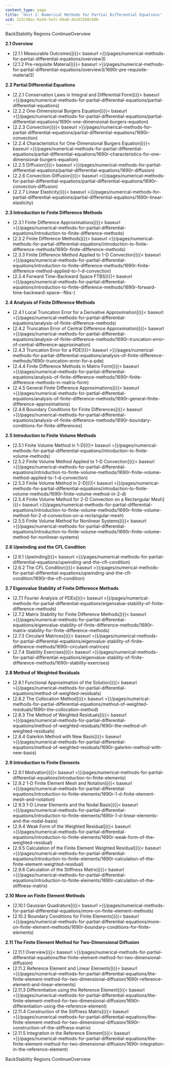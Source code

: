 ```yaml
---
content_type: page
title: 'Unit 2: Numerical Methods for Partial Differential Equations'
uid: 125c58ac-6a34-5a7c-bba8-de2d3160cb8b
---
```


BackStability Regions ContinueOverview

**2.1 Overview**

*   [2.1.1 Measurable Outcomes]({{< baseurl >}}/pages/numerical-methods-for-partial-differential-equations/overview3)
*   [2.1.2 Pre-requisite Material]({{< baseurl >}}/pages/numerical-methods-for-partial-differential-equations/overview3/1690r-pre-requisite-material3)

**2.2 Partial Differential Equations**

*   [2.2.1 Conservation Laws in Integral and Differential Form]({{< baseurl >}}/pages/numerical-methods-for-partial-differential-equations/partial-differential-equations)
*   [2.2.2 One-Dimensional Burgers Equation]({{< baseurl >}}/pages/numerical-methods-for-partial-differential-equations/partial-differential-equations/1690r-one-dimensional-burgers-equation)
*   [2.2.3 Convection]({{< baseurl >}}/pages/numerical-methods-for-partial-differential-equations/partial-differential-equations/1690r-convection)
*   [2.2.4 Characteristics for One-Dimensional Burgers Equation]({{< baseurl >}}/pages/numerical-methods-for-partial-differential-equations/partial-differential-equations/1690r-characteristics-for-one-dimensional-burgers-equation)
*   [2.2.5 Diffusion]({{< baseurl >}}/pages/numerical-methods-for-partial-differential-equations/partial-differential-equations/1690r-diffusion)
*   [2.2.6 Convection-Diffusion]({{< baseurl >}}/pages/numerical-methods-for-partial-differential-equations/partial-differential-equations/1690r-convection-diffusion)
*   [2.2.7 Linear Elasticity]({{< baseurl >}}/pages/numerical-methods-for-partial-differential-equations/partial-differential-equations/1690r-linear-elasticity)

**2.3 Introduction to Finite Difference Methods**

*   [2.3.1 Finite Difference Approximations]({{< baseurl >}}/pages/numerical-methods-for-partial-differential-equations/introduction-to-finite-difference-methods)
*   [2.3.2 Finite Difference Methods]({{< baseurl >}}/pages/numerical-methods-for-partial-differential-equations/introduction-to-finite-difference-methods/1690r-finite-difference-methods)
*   [2.3.3 Finite Difference Method Applied to 1-D Convection]({{< baseurl >}}/pages/numerical-methods-for-partial-differential-equations/introduction-to-finite-difference-methods/1690r-finite-difference-method-applied-to-1-d-convection)
*   [2.3.4 Forward Time-Backward Space FTBS]({{< baseurl >}}/pages/numerical-methods-for-partial-differential-equations/introduction-to-finite-difference-methods/1690r-forward-time-backward-space--ftbs-)

**2.4 Analysis of Finite Difference Methods**

*   [2.4.1 Local Truncation Error for a Derivative Approximation]({{< baseurl >}}/pages/numerical-methods-for-partial-differential-equations/analysis-of-finite-difference-methods)
*   [2.4.2 Truncation Error of Central Difference Approximation]({{< baseurl >}}/pages/numerical-methods-for-partial-differential-equations/analysis-of-finite-difference-methods/1690r-truncation-error-of-central-difference-approximation)
*   [2.4.3 Truncation Error for a PDE]({{< baseurl >}}/pages/numerical-methods-for-partial-differential-equations/analysis-of-finite-difference-methods/1690r-truncation-error-for-a-pde)
*   [2.4.4 Finite Difference Methods in Matrix Form]({{< baseurl >}}/pages/numerical-methods-for-partial-differential-equations/analysis-of-finite-difference-methods/1690r-finite-difference-methods-in-matrix-form)
*   [2.4.5 General Finite Difference Approximations]({{< baseurl >}}/pages/numerical-methods-for-partial-differential-equations/analysis-of-finite-difference-methods/1690r-general-finite-difference-approximations)
*   [2.4.6 Boundary Conditions for Finite Differences]({{< baseurl >}}/pages/numerical-methods-for-partial-differential-equations/analysis-of-finite-difference-methods/1690r-boundary-conditions-for-finite-differences)

**2.5 Introduction to Finite Volume Methods**

*   [2.5.1 Finite Volume Method in 1-D]({{< baseurl >}}/pages/numerical-methods-for-partial-differential-equations/introduction-to-finite-volume-methods)
*   [2.5.2 Finite Volume Method Applied to 1-D Convection]({{< baseurl >}}/pages/numerical-methods-for-partial-differential-equations/introduction-to-finite-volume-methods/1690r-finite-volume-method-applied-to-1-d-convection)
*   [2.5.3 Finite Volume Method in 2-D]({{< baseurl >}}/pages/numerical-methods-for-partial-differential-equations/introduction-to-finite-volume-methods/1690r-finite-volume-method-in-2-d)
*   [2.5.4 Finite Volume Method for 2-D Convection on a Rectangular Mesh]({{< baseurl >}}/pages/numerical-methods-for-partial-differential-equations/introduction-to-finite-volume-methods/1690r-finite-volume-method-for-2-d-convection-on-a-rectangular-mesh)
*   [2.5.5 Finite Volume Method for Nonlinear Systems]({{< baseurl >}}/pages/numerical-methods-for-partial-differential-equations/introduction-to-finite-volume-methods/1690r-finite-volume-method-for-nonlinear-systems)

**2.6 Upwinding and the CFL Condition**

*   [2.6.1 Upwinding]({{< baseurl >}}/pages/numerical-methods-for-partial-differential-equations/upwinding-and-the-cfl-condition)
*   [2.6.2 The CFL Condition]({{< baseurl >}}/pages/numerical-methods-for-partial-differential-equations/upwinding-and-the-cfl-condition/1690r-the-cfl-condition)

**2.7 Eigenvalue Stability of Finite Difference Methods**

*   [2.7.1 Fourier Analysis of PDEs]({{< baseurl >}}/pages/numerical-methods-for-partial-differential-equations/eigenvalue-stability-of-finite-difference-methods)
*   [2.7.2 Matrix Stability for Finite Difference Methods]({{< baseurl >}}/pages/numerical-methods-for-partial-differential-equations/eigenvalue-stability-of-finite-difference-methods/1690r-matrix-stability-for-finite-difference-methods)
*   [2.7.3 Circulant Matrices]({{< baseurl >}}/pages/numerical-methods-for-partial-differential-equations/eigenvalue-stability-of-finite-difference-methods/1690r-circulant-matrices)
*   [2.7.4 Stability Exercises]({{< baseurl >}}/pages/numerical-methods-for-partial-differential-equations/eigenvalue-stability-of-finite-difference-methods/1690r-stability-exercises)

**2.8 Method of Weighted Residuals**

*   [2.8.1 Functional Approximation of the Solution]({{< baseurl >}}/pages/numerical-methods-for-partial-differential-equations/method-of-weighted-residuals)
*   [2.8.2 The Collocation Method]({{< baseurl >}}/pages/numerical-methods-for-partial-differential-equations/method-of-weighted-residuals/1690r-the-collocation-method)
*   [2.8.3 The Method of Weighted Residuals]({{< baseurl >}}/pages/numerical-methods-for-partial-differential-equations/method-of-weighted-residuals/1690r-the-method-of-weighted-residuals)
*   [2.8.4 Galerkin Method with New Basis]({{< baseurl >}}/pages/numerical-methods-for-partial-differential-equations/method-of-weighted-residuals/1690r-galerkin-method-with-new-basis)

**2.9 Introduction to Finite Elements**

*   [2.9.1 Motivation]({{< baseurl >}}/pages/numerical-methods-for-partial-differential-equations/introduction-to-finite-elements)
*   [2.9.2 1-D Finite Element Mesh and Notation]({{< baseurl >}}/pages/numerical-methods-for-partial-differential-equations/introduction-to-finite-elements/1690r-1-d-finite-element-mesh-and-notation)
*   [2.9.3 1-D Linear Elements and the Nodal Basis]({{< baseurl >}}/pages/numerical-methods-for-partial-differential-equations/introduction-to-finite-elements/1690r-1-d-linear-elements-and-the-nodal-basis)
*   [2.9.4 Weak Form of the Weighted Residual]({{< baseurl >}}/pages/numerical-methods-for-partial-differential-equations/introduction-to-finite-elements/1690r-weak-form-of-the-weighted-residual)
*   [2.9.5 Calculation of the Finite Element Weighted Residual]({{< baseurl >}}/pages/numerical-methods-for-partial-differential-equations/introduction-to-finite-elements/1690r-calculation-of-the-finite-element-weighted-residual)
*   [2.9.6 Calculation of the Stiffness Matrix]({{< baseurl >}}/pages/numerical-methods-for-partial-differential-equations/introduction-to-finite-elements/1690r-calculation-of-the-stiffness-matrix)

**2.10 More on Finite Element Methods**

*   [2.10.1 Gaussian Quadrature]({{< baseurl >}}/pages/numerical-methods-for-partial-differential-equations/more-on-finite-element-methods)
*   [2.10.2 Boundary Conditions for Finite Elements]({{< baseurl >}}/pages/numerical-methods-for-partial-differential-equations/more-on-finite-element-methods/1690r-boundary-conditions-for-finite-elements)

**2.11 The Finite Element Method for Two-Dimensional Diffusion**

*   [2.11.1 Overview]({{< baseurl >}}/pages/numerical-methods-for-partial-differential-equations/the-finite-element-method-for-two-dimensional-diffusion)
*   [2.11.2 Reference Element and Linear Elements]({{< baseurl >}}/pages/numerical-methods-for-partial-differential-equations/the-finite-element-method-for-two-dimensional-diffusion/1690r-reference-element-and-linear-elements)
*   [2.11.3 Differentiation using the Reference Element]({{< baseurl >}}/pages/numerical-methods-for-partial-differential-equations/the-finite-element-method-for-two-dimensional-diffusion/1690r-differentiation-using-the-reference-element)
*   [2.11.4 Construction of the Stiffness Matrix]({{< baseurl >}}/pages/numerical-methods-for-partial-differential-equations/the-finite-element-method-for-two-dimensional-diffusion/1690r-construction-of-the-stiffness-matrix)
*   [2.11.5 Integration in the Reference Element]({{< baseurl >}}/pages/numerical-methods-for-partial-differential-equations/the-finite-element-method-for-two-dimensional-diffusion/1690r-integration-in-the-reference-element)

BackStability Regions ContinueOverview